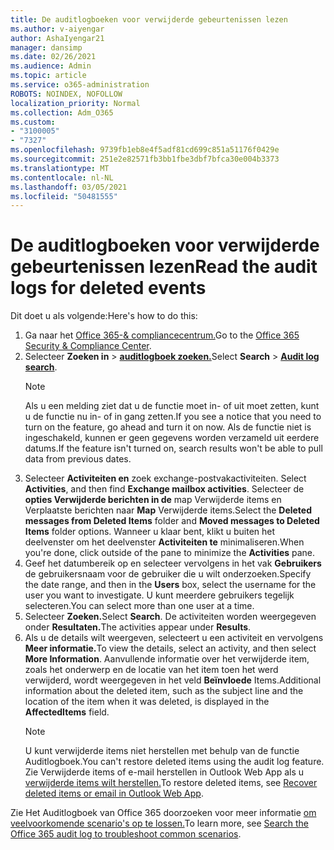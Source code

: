 ```yaml
---
title: De auditlogboeken voor verwijderde gebeurtenissen lezen
ms.author: v-aiyengar
author: AshaIyengar21
manager: dansimp
ms.date: 02/26/2021
ms.audience: Admin
ms.topic: article
ms.service: o365-administration
ROBOTS: NOINDEX, NOFOLLOW
localization_priority: Normal
ms.collection: Adm_O365
ms.custom:
- "3100005"
- "7327"
ms.openlocfilehash: 9739fb1eb8e4f5adf81cd699c851a51176f0429e
ms.sourcegitcommit: 251e2e82571fb3bb1fbe3dbf7bfca30e004b3373
ms.translationtype: MT
ms.contentlocale: nl-NL
ms.lasthandoff: 03/05/2021
ms.locfileid: "50481555"
---
```

# <a name="read-the-audit-logs-for-deleted-events"></a><span data-ttu-id="37ff5-102">De auditlogboeken voor verwijderde gebeurtenissen lezen</span><span class="sxs-lookup"><span data-stu-id="37ff5-102">Read the audit logs for deleted events</span></span>

<span data-ttu-id="37ff5-103">Dit doet u als volgende:</span><span class="sxs-lookup"><span data-stu-id="37ff5-103">Here's how to do this:</span></span>

1. <span data-ttu-id="37ff5-104">Ga naar het [Office 365-& compliancecentrum.](https://go.microsoft.com/fwlink/p/?linkid=2077143)</span><span class="sxs-lookup"><span data-stu-id="37ff5-104">Go to the [Office 365 Security & Compliance Center](https://go.microsoft.com/fwlink/p/?linkid=2077143).</span></span>
1. <span data-ttu-id="37ff5-105">Selecteer **Zoeken in**  >  [**auditlogboek zoeken.**](https://go.microsoft.com/fwlink/?linkid=2103759)</span><span class="sxs-lookup"><span data-stu-id="37ff5-105">Select **Search** > [**Audit log search**](https://go.microsoft.com/fwlink/?linkid=2103759).</span></span>
    > [!NOTE]
    > <span data-ttu-id="37ff5-106">Als u een melding ziet dat u de functie moet in- of uit moet zetten, kunt u de functie nu in- of in gang zetten.</span><span class="sxs-lookup"><span data-stu-id="37ff5-106">If you see a notice that you need to turn on the feature, go ahead and turn it on now.</span></span> <span data-ttu-id="37ff5-107">Als de functie niet is ingeschakeld, kunnen er geen gegevens worden verzameld uit eerdere datums.</span><span class="sxs-lookup"><span data-stu-id="37ff5-107">If the feature isn't turned on, search results won't be able to pull data from previous dates.</span></span>
1. <span data-ttu-id="37ff5-108">Selecteer **Activiteiten en** zoek exchange-postvakactiviteiten. </span><span class="sxs-lookup"><span data-stu-id="37ff5-108">Select **Activities**, and then find **Exchange mailbox activities**.</span></span> <span data-ttu-id="37ff5-109">Selecteer de **opties Verwijderde berichten in de** map Verwijderde items en Verplaatste berichten naar **Map** Verwijderde items.</span><span class="sxs-lookup"><span data-stu-id="37ff5-109">Select the **Deleted messages from Deleted Items** folder and **Moved messages to Deleted Items** folder options.</span></span> <span data-ttu-id="37ff5-110">Wanneer u klaar bent, klikt u buiten het deelvenster om het deelvenster **Activiteiten te** minimaliseren.</span><span class="sxs-lookup"><span data-stu-id="37ff5-110">When you're done, click outside of the pane to minimize the **Activities** pane.</span></span>
1. <span data-ttu-id="37ff5-111">Geef het datumbereik op en selecteer vervolgens in het vak **Gebruikers** de gebruikersnaam voor de gebruiker die u wilt onderzoeken.</span><span class="sxs-lookup"><span data-stu-id="37ff5-111">Specify the date range, and then in the **Users** box, select the username for the user you want to investigate.</span></span> <span data-ttu-id="37ff5-112">U kunt meerdere gebruikers tegelijk selecteren.</span><span class="sxs-lookup"><span data-stu-id="37ff5-112">You can select more than one user at a time.</span></span>
1. <span data-ttu-id="37ff5-113">Selecteer **Zoeken.**</span><span class="sxs-lookup"><span data-stu-id="37ff5-113">Select **Search**.</span></span> <span data-ttu-id="37ff5-114">De activiteiten worden weergegeven onder **Resultaten.**</span><span class="sxs-lookup"><span data-stu-id="37ff5-114">The activities appear under **Results**.</span></span>
1. <span data-ttu-id="37ff5-115">Als u de details wilt weergeven, selecteert u een activiteit en vervolgens **Meer informatie.**</span><span class="sxs-lookup"><span data-stu-id="37ff5-115">To view the details, select an activity, and then select **More Information**.</span></span> <span data-ttu-id="37ff5-116">Aanvullende informatie over het verwijderde item, zoals het onderwerp en de locatie van het item toen het werd verwijderd, wordt weergegeven in het veld **Beïnvloede** Items.</span><span class="sxs-lookup"><span data-stu-id="37ff5-116">Additional information about the deleted item, such as the subject line and the location of the item when it was deleted, is displayed in the **AffectedItems** field.</span></span>
    > [!NOTE]
    > <span data-ttu-id="37ff5-117">U kunt verwijderde items niet herstellen met behulp van de functie Auditlogboek.</span><span class="sxs-lookup"><span data-stu-id="37ff5-117">You can't restore deleted items using the audit log feature.</span></span> <span data-ttu-id="37ff5-118">Zie Verwijderde items of e-mail herstellen in Outlook Web App als u [verwijderde items wilt herstellen.](https://go.microsoft.com/fwlink/?linkid=2103759)</span><span class="sxs-lookup"><span data-stu-id="37ff5-118">To restore deleted items, see [Recover deleted items or email in Outlook Web App](https://go.microsoft.com/fwlink/?linkid=2103759).</span></span>

<span data-ttu-id="37ff5-119">Zie Het Auditlogboek van Office 365 doorzoeken voor meer informatie [om veelvoorkomende scenario's op te lossen.](https://go.microsoft.com/fwlink/?linkid=2103944)</span><span class="sxs-lookup"><span data-stu-id="37ff5-119">To learn more, see [Search the Office 365 audit log to troubleshoot common scenarios](https://go.microsoft.com/fwlink/?linkid=2103944).</span></span>
